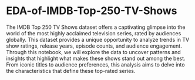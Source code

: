 # EDA-of-IMDB-Top-250-TV-Shows

The IMDB Top 250 TV Shows dataset offers a captivating glimpse into the world of the most highly acclaimed television series, rated by audiences globally. This dataset provides a unique opportunity to analyze trends in TV show ratings, release years, episode counts, and audience engagement. Through this notebook, we will explore the data to uncover patterns and insights that highlight what makes these shows stand out among the best. From iconic titles to audience preferences, this analysis aims to delve into the characteristics that define these top-rated series.

